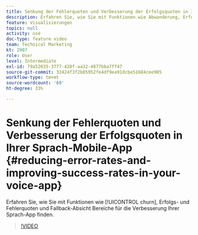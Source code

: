 ```yaml
---
title: Senkung der Fehlerquoten und Verbesserung der Erfolgsquoten in Ihrer Sprach-Mobile-App
description: Erfahren Sie, wie Sie mit Funktionen wie Abwanderung, Erfolgs- und Fehlerrate und Fallback-Absicht Bereiche für die Verbesserung Ihrer Sprach-App finden.
feature: Visualisierungen
topics: null
activity: use
doc-type: feature video
team: Technical Marketing
kt: 2907
role: User
level: Intermediate
exl-id: 79a52035-3777-428f-aa32-4877bba7ff47
source-git-commit: 32424f3f2b05952fe4df9ea91dcbe51684cee905
workflow-type: tm+mt
source-wordcount: '69'
ht-degree: 33%

---
```


# Senkung der Fehlerquoten und Verbesserung der Erfolgsquoten in Ihrer Sprach-Mobile-App {#reducing-error-rates-and-improving-success-rates-in-your-voice-app}

Erfahren Sie, wie Sie mit Funktionen wie [!UICONTROL churn], Erfolgs- und Fehlerquoten und Fallback-Absicht Bereiche für die Verbesserung Ihrer Sprach-App finden.

>[!VIDEO](https://video.tv.adobe.com/v/27222/?quality=9)

